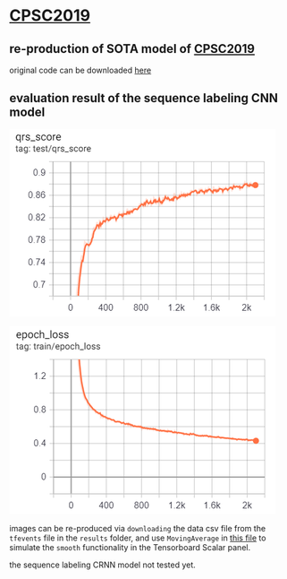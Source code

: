 
# [CPSC2019](http://2019.icbeb.org/Challenge.html)

re-production of SOTA model of [CPSC2019](http://2019.icbeb.org/Challenge.html)
-----------
original code can be downloaded [here](https://opensz.oss-cn-beijing.aliyuncs.com/ICBEB2020/file/CPSC2019-opensource.zip)


evaluation result of the sequence labeling CNN model
-----------
![test_qrs_score](results/test_qrs_score.png)

![train_epoch_loss](results/train_epoch_loss.png)

images can be re-produced via ``downloading`` the data csv file from the ``tfevents`` file in the ``results`` folder, and use ``MovingAverage`` in [this file](../database_reader/database_reader/utils/utils_signal/utils_signal.py) to simulate the ``smooth`` functionality in the Tensorboard Scalar panel.


the sequence labeling CRNN model not tested yet.
